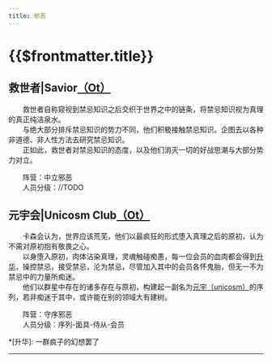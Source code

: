 ```yaml
---
title: 邪恶
---
```


# {{$frontmatter.title}}

<!--@include: ./1_clique.md{7,10}-->

## 救世者|Savior[（Ot）](./1_clique.md)

&emsp;&emsp;救世者自称窥视到禁忌知识之后交织于世界之中的链条，将禁忌知识视为真理的真正纯洁泉水。  
&emsp;&emsp;与绝大部分排斥禁忌知识的势力不同，他们积极接触禁忌知识。企图去以各种非道德、非人性方法去研究禁忌知识。  
&emsp;&emsp;正如此，救世者对禁忌知识的态度，以及他们消灭一切的好战思潮与大部分势力对立。

&emsp;&emsp;阵营：中立邪恶  
&emsp;&emsp;人员分级：//TODO

## 元宇会|Unicosm Club[（Ot）](./1_clique.md)

&emsp;&emsp;卡森会认为，世界应该荒芜，他们以最疯狂的形式堕入真理之后的原初，认为不需对原初抱有敬畏之心。  
&emsp;&emsp;以身堕入原初，肉体沾染真理，灵魂触碰痴愚，每一位会员的血肉都会得到[升华](../../world_setting/4_sanity.md#血肉飞升)，操控禁忌，接受禁忌，沦为禁忌，尽管加入其中的会员各怀鬼胎，但无一不为禁忌中的力量所痴迷。  
&emsp;&emsp;他们以群星中存在的诸多存在与原初，构建起一副名为[元宇（unicosm）](../../world_setting/5_truth.md#元宇序列)的序列，若非痴迷于其中，或许能在别的领域大有建树。

&emsp;&emsp;阵营：守序邪恶  
&emsp;&emsp;人员分级：序列-面具-侍从-会员

*[升华]: 一群疯子的幻想罢了

***

<!--@include: ./1_clique.md{16,}-->
